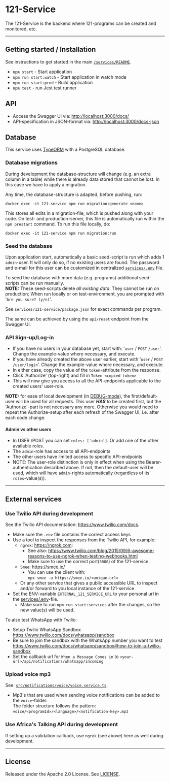 # 121-Service

The 121-Service is the backend where 121-programs can be created and monitored, etc.

---

## Getting started / Installation

See instructions to get started in the main [`/services/README`](../README.md).

- `npm start` - Start application
- `npm run start:watch` - Start application in watch mode
- `npm run start:prod` - Build application
- `npm test` - run Jest test runner

## API

- Access the Swagger UI via: <http://localhost:3000/docs/>
- API-specification in JSON-format via: <http://localhost:3000/docs-json>

## Database

This service uses [TypeORM](https://typeorm.io/) with a PostgreSQL database.

### Database migrations

During development the database-structure will change (e.g. an extra column in a table) while there is already data stored that cannot be lost. In this case we have to apply a migration.

Any time, the database-structure is adapted, before pushing, run:

    docker exec -it 121-service npm run migration:generate <name>

This stores all edits in a migration-file, which is pushed along with your code.
On test- and production-server, this file is automatically run within the `npm prestart` command.
To run this file locally, do:

    docker exec -it 121-service npm run migration:run

### Seed the database

Upon application start, automatically a basic seed-script is run which adds 1 `admin`-user. It will only do so, if no existing users are found. The password and e-mail for this user can be customized in centralized [`services/.env`](../.env.example) file.

To seed the database with more data (e.g. programs) additional seed-scripts can be run manually.  
**NOTE:** These seed-scripts delete _all existing data_. They cannot be run on production; When run locally or on test-environment, you are prompted with '`Are you sure? (y/n)`'.

See `services/121-service/package.json` for exact commands per program.

The same can be achieved by using the `api/reset` endpoint from the Swagger UI.

### API Sign-up/Log-in

- If you have no users in your database yet, start with: '`user` / `POST` `/user`'. Change the example-value where necessary, and execute.
- If you have already created the above user earlier, start with '`user` / `POST` `/user/login`'. Change the example-value where necessary, and execute.
- In either case, copy the value of the `token`-attribute from the response.
- Click 'Authorize' (top-right) and fill in `Token <copied token>`
- This will now give you access to all the API-endpoints applicable to the created users' user-role.

**NOTE:** for ease of local development (in [DEBUG-mode](./src/config.ts#L1)), the first/default-user will be used for all requests.
This user **_HAS_** to be created first, but the 'Authorize'-part is not necessary any more. Otherwise you would need to repeat the Authorize-setup after each refresh of the Swagger UI, i.e. after each code change.

#### Admin vs other users

- In USER /POST you can set `roles: ['admin']`. Or add one of the other available roles.
- The `admin`-role has access to all API-endpoints
- The other users have limited access to specific API-endpoints
- NOTE: The user-role distinction is only in effect when using the Bearer-authentication described above. If not, then the default-user will be used, which will have `admin`-rights automatically (regardless of its' `roles`-value(s)).

---

## External services

### Use Twilio API during development

See the Twilio API documentation: <https://www.twilio.com/docs>.

- Make sure the `.env` file contains the correct access keys
- Use a tool to inspect the responses from the Twilio API, for example:
  - `ngrok`: <https://ngrok.com>:
    - See also: <https://www.twilio.com/blog/2015/09/6-awesome-reasons-to-use-ngrok-when-testing-webhooks.html>
    - Make sure to use the correct port(`3000`) of the 121-service.
  - `Smee`: <https://smee.io/>
    - You can use the client with:  
      `npx smee -u https://smee.io/<unique-url>`
  - Or any other service that gives a public accessible URL to inspect and/or forward to you local instance of the 121-service.
- Set the ENV-variable `EXTERNAL_121_SERVICE_URL` to your personal url in the [services/.env](../.env)-file.
  - Make sure to run `npm run start:services` after the changes, so the new value(s) will be used.

To also test WhatsApp with Twilio:

- Setup Twilio WhatsApp Sandbox <https://www.twilio.com/docs/whatsapp/sandbox>
- Be sure to join the sandbox with the WhatsApp number you want to test <https://www.twilio.com/docs/whatsapp/sandbox#how-to-join-a-twilio-sandbox>
- Set the callback url for `When a Message Comes in` to `<your-url>/api/notifications/whatsapp/incoming`

### Upload voice mp3

See: [`src/notifications/voice/voice.service.ts`](`src/notifications/voice/voice.service.ts`).

- Mp3's that are used when sending voice notifications can be added to the `voice`-folder:  
  The folder structure follows the pattern: `voice/<programId>/<language>/<notification-key>.mp3`

### Use Africa's Talking API during development

If setting up a validation callback, use `ngrok` (see above) here as well during development.

---

## License

Released under the Apache 2.0 License. See [LICENSE](LICENSE).
